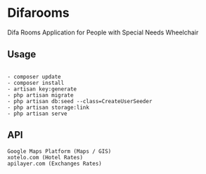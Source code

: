# Difarooms
Difa Rooms Application for People with Special Needs Wheelchair

## Usage

```terminal

- composer update
- composer install 
- artisan key:generate
- php artisan migrate
- php artisan db:seed --class=CreateUserSeeder
- php artisan storage:link
- php artisan serve

```

## API

```
Google Maps Platform (Maps / GIS)
xotelo.com (Hotel Rates)
apilayer.com (Exchanges Rates)
```

